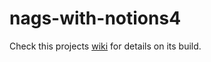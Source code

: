 # nags-with-notions4

Check this projects [wiki](https://github.com/JWalshe86/nags-with-notions4/wiki) for details on its build. 
